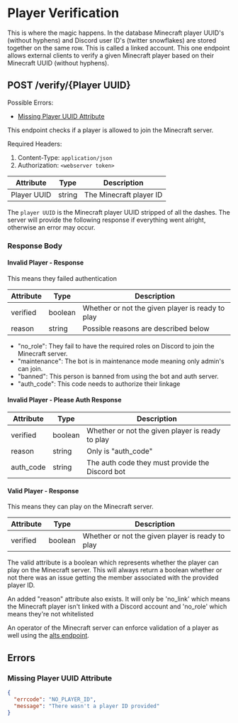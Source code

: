 # Player Verification
This is where the magic happens. In the database Minecraft player UUID's (without hyphens) and
Discord user ID's (twitter snowflakes) are stored together on the same row. This is called a 
linked account. This one endpoint allows external clients to verify a given Minecraft player based
on their Minecraft UUID (without hyphens).

## POST /verify/{Player UUID}
Possible Errors:
 * [Missing Player UUID Attribute](#Missing-Player-UUID-Attribute)

This endpoint checks if a player is allowed to join the Minecraft server.

Required Headers:
 1. Content-Type: `application/json`
 2. Authorization: `<webserver token>` 

| Attribute   | Type   | Description             |
|-------------|--------|-------------------------|
| Player UUID | string | The Minecraft player ID |

The `player UUID` is the Minecraft player UUID stripped of all the dashes. The
server will provide the following response if everything went alright, 
otherwise an error may occur.


### Response Body

#### Invalid Player - Response
This means they failed authentication

| Attribute | Type    | Description                                      |
|-----------|---------|--------------------------------------------------|
| verified  | boolean | Whether or not the given player is ready to play |
| reason    | string  | Possible reasons are described below             |

 - "no_role": They fail to have the required roles on Discord to join the
  Minecraft server.
 - "maintenance": The bot is in maintenance mode meaning only admin's can join.
 - "banned": This person is banned from using the bot and auth server.
 - "auth_code": This code needs to authorize their linkage
 
 
#### Invalid Player - Please Auth Response
 | Attribute | Type    | Description                                      |
 |-----------|---------|--------------------------------------------------|
 | verified  | boolean | Whether or not the given player is ready to play |
 | reason    | string  | Only is "auth_code"                              |
 | auth_code | string  | The auth code they must provide the Discord bot  |


#### Valid Player - Response
This means they can play on the Minecraft server.

| Attribute | Type    | Description                                      |
|-----------|---------|--------------------------------------------------|
| verified  | boolean | Whether or not the given player is ready to play |

The valid attribute is a boolean which represents whether the player can
play on the Minecraft server. This will always return a boolean whether or
not there was an issue getting the member associated with the provided
player ID.

An added "reason" attribute also exists. It will only be 'no_link' which
means the Minecraft player isn't linked with a Discord account and 'no_role'
which means they're not whitelisted 

An operator of the Minecraft server can enforce validation of a player as
well using the [alts endpoint](./Alt%20Accounts.md).

## Errors

### Missing Player UUID Attribute
```json
{
  "errcode": "NO_PLAYER_ID",
  "message": "There wasn't a player ID provided"
}
```
